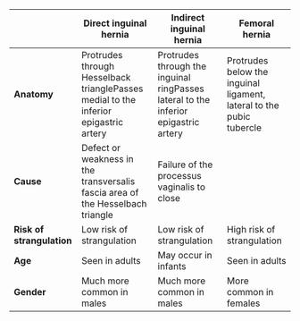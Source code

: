 

|  | **Direct inguinal hernia** | **Indirect inguinal hernia** | **Femoral hernia** |
| --- | --- | --- | --- |
| **Anatomy** | Protrudes through Hesselback trianglePasses medial to the inferior epigastric artery | Protrudes through the inguinal ringPasses lateral to the inferior epigastric artery | Protrudes below the inguinal ligament, lateral to the pubic tubercle |
| **Cause** | Defect or weakness in the transversalis fascia area of the Hesselbach triangle | Failure of the processus vaginalis to close |  |
| **Risk of strangulation** | Low risk of strangulation | Low risk of strangulation | High risk of strangulation |
| **Age** | Seen in adults | May occur in infants | Seen in adults |
| **Gender** | Much more common in males | Much more common in males | More common in females |

